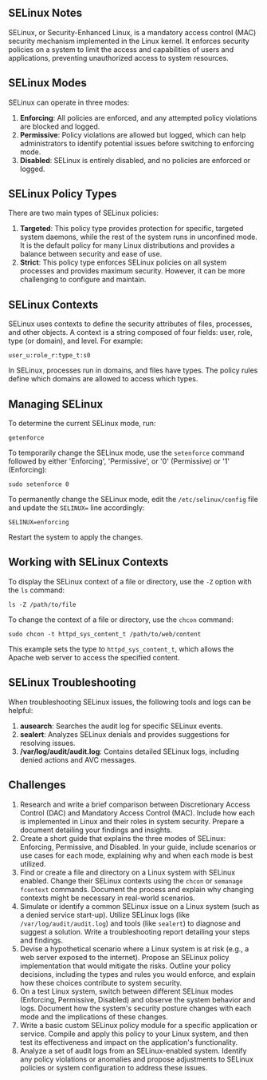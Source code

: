 ## SELinux Notes

SELinux, or Security-Enhanced Linux, is a mandatory access control (MAC) security mechanism implemented in the Linux kernel. It enforces security policies on a system to limit the access and capabilities of users and applications, preventing unauthorized access to system resources.

## SELinux Modes

SELinux can operate in three modes:

1. **Enforcing**: All policies are enforced, and any attempted policy violations are blocked and logged.
2. **Permissive**: Policy violations are allowed but logged, which can help administrators to identify potential issues before switching to enforcing mode.
3. **Disabled**: SELinux is entirely disabled, and no policies are enforced or logged.

## SELinux Policy Types

There are two main types of SELinux policies:

1. **Targeted**: This policy type provides protection for specific, targeted system daemons, while the rest of the system runs in unconfined mode. It is the default policy for many Linux distributions and provides a balance between security and ease of use.
2. **Strict**: This policy type enforces SELinux policies on all system processes and provides maximum security. However, it can be more challenging to configure and maintain.

## SELinux Contexts

SELinux uses contexts to define the security attributes of files, processes, and other objects. A context is a string composed of four fields: user, role, type (or domain), and level. For example:

```
user_u:role_r:type_t:s0
```

In SELinux, processes run in domains, and files have types. The policy rules define which domains are allowed to access which types.

## Managing SELinux

To determine the current SELinux mode, run:

```
getenforce
```

To temporarily change the SELinux mode, use the `setenforce` command followed by either 'Enforcing', 'Permissive', or '0' (Permissive) or '1' (Enforcing):

```
sudo setenforce 0
```

To permanently change the SELinux mode, edit the `/etc/selinux/config` file and update the `SELINUX=` line accordingly:

```
SELINUX=enforcing
```

Restart the system to apply the changes.

## Working with SELinux Contexts

To display the SELinux context of a file or directory, use the `-Z` option with the `ls` command:

```
ls -Z /path/to/file
```

To change the context of a file or directory, use the `chcon` command:

```
sudo chcon -t httpd_sys_content_t /path/to/web/content
```

This example sets the type to `httpd_sys_content_t`, which allows the Apache web server to access the specified content.

## SELinux Troubleshooting

When troubleshooting SELinux issues, the following tools and logs can be helpful:

1. **ausearch**: Searches the audit log for specific SELinux events.
2. **sealert**: Analyzes SELinux denials and provides suggestions for resolving issues.
3. **/var/log/audit/audit.log**: Contains detailed SELinux logs, including denied actions and AVC messages.

## Challenges

1. Research and write a brief comparison between Discretionary Access Control (DAC) and Mandatory Access Control (MAC). Include how each is implemented in Linux and their roles in system security. Prepare a document detailing your findings and insights.
2. Create a short guide that explains the three modes of SELinux: Enforcing, Permissive, and Disabled. In your guide, include scenarios or use cases for each mode, explaining why and when each mode is best utilized.
3. Find or create a file and directory on a Linux system with SELinux enabled. Change their SELinux contexts using the `chcon` or `semanage fcontext` commands. Document the process and explain why changing contexts might be necessary in real-world scenarios.
4. Simulate or identify a common SELinux issue on a Linux system (such as a denied service start-up). Utilize SELinux logs (like `/var/log/audit/audit.log`) and tools (like `sealert`) to diagnose and suggest a solution. Write a troubleshooting report detailing your steps and findings.
5. Devise a hypothetical scenario where a Linux system is at risk (e.g., a web server exposed to the internet). Propose an SELinux policy implementation that would mitigate the risks. Outline your policy decisions, including the types and rules you would enforce, and explain how these choices contribute to system security.
6. On a test Linux system, switch between different SELinux modes (Enforcing, Permissive, Disabled) and observe the system behavior and logs. Document how the system's security posture changes with each mode and the implications of these changes.
7. Write a basic custom SELinux policy module for a specific application or service. Compile and apply this policy to your Linux system, and then test its effectiveness and impact on the application's functionality.
8. Analyze a set of audit logs from an SELinux-enabled system. Identify any policy violations or anomalies and propose adjustments to SELinux policies or system configuration to address these issues.
